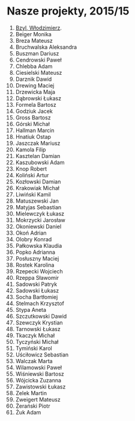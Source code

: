 # Nasze projekty, 2015/15

1. [Bzyl, Włodzimierz](https://github.com/egzamin/projekty-asi).
1. Beiger Monika
1. Breza Mateusz
1. Bruchwalska Aleksandra
1. Buszman Dariusz
1. Cendrowski Paweł
1. Chlebba Adam
1. Ciesielski Mateusz
1. Darznik Dawid
1. Drewing Maciej
1. Drzewicka Maja
1. Dąbrowski Łukasz
1. Formela Bartosz
1. Godziuk Jacek
1. Gross Bartosz
1. Górski Michał
1. Hallman Marcin
1. Hnatiuk Ostap
1. Jaszczak Mariusz
1. Kamola Filip
1. Kasztelan Damian
1. Kaszubowski Adam
1. Knop Robert
1. Koliński Artur
1. Kozłowski Damian
1. Krakowiak Michał
1. Liwiński Kamil
1. Matuszewski Jan
1. Matyjas Sebastian
1. Mielewczyk Łukasz
1. Mokrzycki Jarosław
1. Okoniewski Daniel
1. Okoń Adrian
1. Olobry Konrad
1. Pałkowska Klaudia
1. Popko Adrianna
1. Posłuszny Maciej
1. Rostek Karolina
1. Rzepecki Wojciech
1. Rzeppa Sławomir
1. Sadowski Patryk
1. Sadowski Łukasz
1. Socha Bartłomiej
1. Stelmach Krzysztof
1. Stypa Aneta
1. Szczutkowski Dawid
1. Szewczyk Krystian
1. Tarnowski Łukasz
1. Tkaczyk Michał
1. Tyczyński Michał
1. Tymiński Karol
1. Uściłowicz Sebastian
1. Walczak Marta
1. Wilamowski Paweł
1. Wiśniewski Bartosz
1. Wójcicka Zuzanna
1. Zawistowski Łukasz
1. Zelek Martin
1. Zweigert Mateusz
1. Żerański Piotr
1. Żuk Adam
